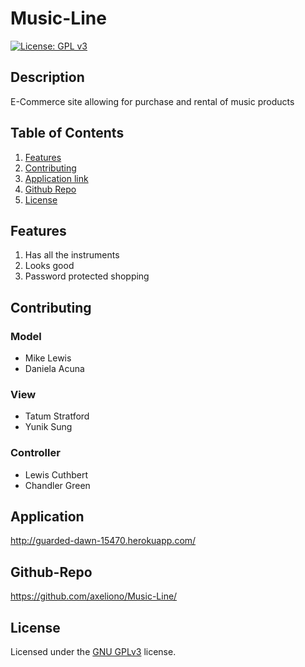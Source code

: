 # Music-Line

  
[![License: GPL v3](https://img.shields.io/badge/License-GPLv3-blue.svg)](https://www.gnu.org/licenses/gpl-3.0)


## Description 
E-Commerce site allowing for purchase and rental of music products
## Table of Contents

1. [Features](#features)
2. [Contributing](#contributing)
3. [Application link](#application)
4. [Github Repo](#github-repo)
5. [License](#license)

## Features
1. Has all the instruments
2. Looks good
3. Password protected shopping

## Contributing
### Model
* Mike Lewis
* Daniela Acuna
### View
* Tatum Stratford
* Yunik Sung
### Controller
* Lewis Cuthbert
* Chandler Green

## Application
http://guarded-dawn-15470.herokuapp.com/

## Github-Repo
https://github.com/axeliono/Music-Line/

## License
Licensed under the [GNU GPLv3](LICENSE.txt) license.

